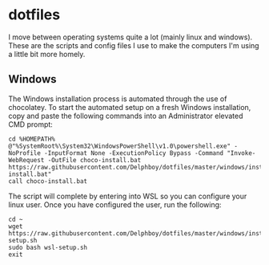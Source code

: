 # dotfiles
I move between operating systems quite a lot (mainly linux and windows). These are the scripts and config files I use to make the computers I'm using a little bit more homely. 

## Windows
The Windows installation process is automated through the use of chocolatey. To start the automated setup on a fresh Windows installation, copy and paste the following commands into an Administrator elevated CMD prompt:

```
cd %HOMEPATH%
@"%SystemRoot%\System32\WindowsPowerShell\v1.0\powershell.exe" -NoProfile -InputFormat None -ExecutionPolicy Bypass -Command "Invoke-WebRequest -OutFile choco-install.bat https://raw.githubusercontent.com/Delphboy/dotfiles/master/windows/installation/choco-install.bat"
call choco-install.bat
```

The script will complete by entering into WSL so you can configure your linux user. Once you have configured the user, run the following:
```
cd ~
wget  https://raw.githubusercontent.com/Delphboy/dotfiles/master/windows/installation/wsl-setup.sh
sudo bash wsl-setup.sh
exit
```
